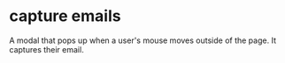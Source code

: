 # capture emails
A modal that pops up when a user's mouse moves outside of the page. It captures their email.
